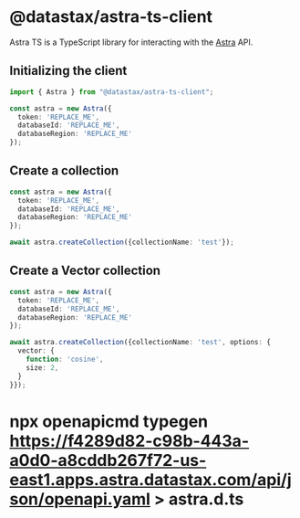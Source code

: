 # @datastax/astra-ts-client

Astra TS is a TypeScript library for interacting with the [Astra](https://astra.datastax.com/) API.

## Initializing the client

```typescript
import { Astra } from "@datastax/astra-ts-client";

const astra = new Astra({
  token: 'REPLACE_ME',
  databaseId: 'REPLACE_ME',
  databaseRegion: 'REPLACE_ME'
});
```

## Create a collection
```typescript
const astra = new Astra({
  token: 'REPLACE_ME',
  databaseId: 'REPLACE_ME',
  databaseRegion: 'REPLACE_ME'
});

await astra.createCollection({collectionName: 'test'});

```

## Create a Vector collection
```typescript
const astra = new Astra({
  token: 'REPLACE_ME',
  databaseId: 'REPLACE_ME',
  databaseRegion: 'REPLACE_ME'
});

await astra.createCollection({collectionName: 'test', options: {
  vector: {
    function: 'cosine',
    size: 2,
  }
}});

```

# npx openapicmd typegen https://f4289d82-c98b-443a-a0d0-a8cddb267f72-us-east1.apps.astra.datastax.com/api/json/openapi.yaml > astra.d.ts